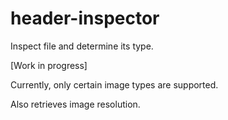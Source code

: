 # header-inspector
Inspect file and determine its type.

[Work in progress]

Currently, only certain image types are supported.

Also retrieves image resolution.